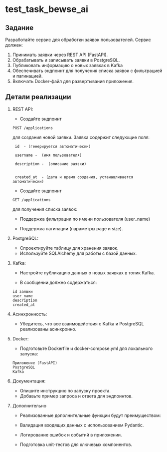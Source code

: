 # test_task_bewse_ai

## Задание

Разработайте сервис для обработки заявок пользователей. Сервис должен:

1. Принимать заявки через REST API (FastAPI).
2. Обрабатывать и записывать заявки в PostgreSQL.
3. Публиковать информацию о новых заявках в Kafka
4. Обеспечивать эндпоинт для получения списка   заявок с фильтрацией и пагинацией.
5. Включать Docker-файл для развертывания приложения.

## Детали реализации

1. REST API:

    * Создайте эндпоинт 
    ```
    POST /applications
    ```
    для создания новой заявки. Заявка содержит следующие поля:

        id  - (генерируется автоматически)

        username -  (имя пользователя)

        description -  (описание заявки)


        created_at  - (дата и время создания, устанавливается автоматически)

    * Создайте эндпоинт

    ```
    GET /applications
    ```
    для получения списка заявок:

     - Поддержка фильтрации по имени пользователя (user_name)

     - Поддержка пагинации (параметры page и size).

2. PostgreSQL:

    - Спроектируйте таблицу для хранения заявок.
    - Используйте SQLAlchemy для работы с базой данных.

3. Kafka:

     - Настройте публикацию данных о новых заявках в топик Kafka.

     - В сообщении должно содержаться:

     ```
     id заявки
     user_name
     description
     created_at
     ```
4. Асинхронность:
    - Убедитесь, что все взаимодействия с Kafka и PostgreSQL реализованы асинхронно.

5. Docker:

    - Подготовьте Dockerfile и docker-compose.yml для локального запуска:

    ```
    Приложение (FastAPI)
    PostgreSQL
    Kafka
    ```
    
6. Документация:

    - Опишите инструкцию по запуску проекта.
    - Добавьте пример запроса и ответа для  эндпоинтов.

7. Дополнительно
     - Реализованные дополнительные функции будут преимуществом:

     - Валидация входящих данных с использованием Pydantic.

     - Логирование ошибок и событий в приложении.

     - Подготовка unit-тестов для ключевых компонентов.

